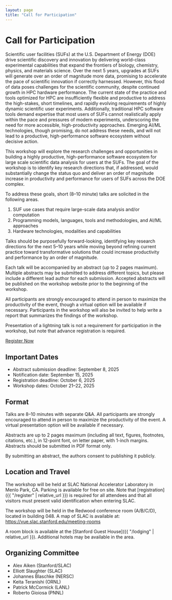 ```yaml
---
layout: page
title: "Call for Participation"
---
```


# Call for Participation

Scientific user facilities (SUFs) at the U.S. Department of Energy (DOE) drive scientific discovery and innovation by delivering world-class experimental capabilities that expand the frontiers of biology, chemistry, physics, and materials science. Over the next 5 years, upgrades at SUFs will generate over an order of magnitude more data, promising to accelerate the pace of scientific innovation if correctly harnessed. However, this flood of data poses challenges for the scientific community, despite continued growth in HPC hardware performance. The current state of the practice and tools optimized for HPC are insufficiently flexible and productive to address the high-stakes, short timelines, and rapidly evolving requirements of highly dynamic scientific user experiments. Additionally, traditional HPC software tools demand expertise that most users of SUFs cannot realistically apply within the pace and pressures of modern experiments, underscoring the need for more accessible, high-productivity approaches. Emerging AI/ML technologies, though promising, do not address these needs, and will not lead to a productive, high-performance software ecosystem without decisive action.

This workshop will explore the research challenges and opportunities in building a highly productive, high-performance software ecosystem for large scale scientific data analysis for users at the SUFs. The goal of the workshop is to identify key research directions that, if addressed, would substantially change the status quo and deliver an order of magnitude increase in productivity and performance for users of SUFs across the DOE complex.

To address these goals, short (8&ndash;10 minute) talks are solicited in the following areas.

 1. SUF use cases that require large-scale data analysis and/or computation
 2. Programming models, languages, tools and methodologies, and AI/ML approaches
 3. Hardware technologies, modalities and capabilities

Talks should be purposefully forward-looking, identifying key research directions for the next 5&ndash;10 years while moving beyond refining current practice toward transformative solutions that could increase productivity and performance by an order of magnitude.

Each talk will be accompanied by an abstract (up to 2 pages maximum). Multiple abstracts may be submitted to address different topics, but please include a different lead author for each submission. Accepted abstracts will be published on the workshop website prior to the beginning of the workshop.

All participants are strongly encouraged to attend in person to maximize the productivity of the event, though a virtual option will be available if necessary. Participants in the workshop will also be invited to help write a report that summarizes the findings of the workshop.

Presentation of a lightning talk is not a requirement for participation in the workshop, but note that advance registration is required.

<div class="text-center my-4">
  <!--<a class="btn btn-primary btn-lg" role="button" href="https://docs.google.com/forms/d/e/1FAIpQLSfLmD1TvR1R5FYdMI-PqJOzxT9e6YaNyz4hZoipM1EFcXRtQA/viewform?usp=dialog">Submit a Talk</a>-->
  <a class="btn btn-primary btn-lg" role="button" href="{{ "/register" | relative_url }}">Register Now</a>
</div>

## Important Dates

  * Abstract submission deadline: September 8, 2025
  * Notification date: September 15, 2025
  * Registration deadline: October 6, 2025
  * Workshop dates: October 21&ndash;22, 2025

## Format

Talks are 8&ndash;10 minutes with separate Q&A. All participants are strongly encouraged to attend in person to maximize the productivity of the event. A virtual presentation option will be available if necessary.

Abstracts are up to 2 pages maximum (including all text, figures, footnotes, citations, etc.), in 12-point font, on letter paper, with 1-inch margins. Abstracts should be submitted in PDF format only.

By submitting an abstract, the authors consent to publishing it publicly.

## Location and Travel

The workshop will be held at SLAC National Accelerator Laboratory in Menlo Park, CA. Parking is available for free on site. Note that [registration]({{ "/register" | relative_url }}) is required for all attendees and that all visitors must present valid identification when entering SLAC.

The workshop will be held in the Redwood conference room (A/B/C/D), located in building 048. A map of SLAC is available at: <https://vue.slac.stanford.edu/meeting-rooms>

A room block is available at the [Stanford Guest House]({{ "/lodging" | relative_url }}). Additional hotels may be available in the area.

## Organizing Committee

 * Alex Aiken (Stanford/SLAC)
 * Elliott Slaughter (SLAC)
 * Johannes Blaschke (NERSC)
 * Keita Teranishi (ORNL)
 * Patrick McCormick (LANL)
 * Roberto Gioiosa (PNNL)
